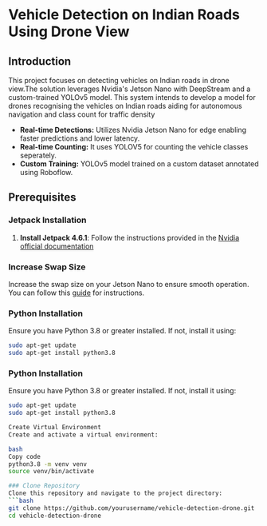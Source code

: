 
# Vehicle Detection on Indian Roads Using Drone View 

## Introduction
This project focuses on detecting vehicles on Indian roads in drone view.The solution leverages Nvidia's Jetson Nano with DeepStream and a custom-trained YOLOv5 model. 
This system intends to develop a model for drones recognising the vehicles on Indian roads aiding for autonomous navigation and class count for traffic density
- **Real-time Detections:** Utilizes Nvidia Jetson Nano for edge enabling faster predictions and lower latency.
- **Real-time Counting:** It uses YOLOV5 for counting the vehicle classes seperately.
- **Custom Training:** YOLOv5 model trained on a custom dataset annotated using Roboflow.

## Prerequisites

### Jetpack Installation
1. **Install Jetpack 4.6.1**:
   Follow the instructions provided in the [Nvidia official documentation](https://developer.nvidia.com/embedded/learn/get-started-jetson-nano-devkit)

### Increase Swap Size
Increase the swap size on your Jetson Nano to ensure smooth operation. You can follow this [guide](https://www.forecr.io/blogs/programming/how-to-increase-swap-space-on-jetson-modules) for instructions.

### Python Installation
Ensure you have Python 3.8 or greater installed. If not, install it using:
```bash
sudo apt-get update
sudo apt-get install python3.8
```

### Python Installation
Ensure you have Python 3.8 or greater installed. If not, install it using:
```bash
sudo apt-get update
sudo apt-get install python3.8

Create Virtual Environment
Create and activate a virtual environment:

bash
Copy code
python3.8 -m venv venv
source venv/bin/activate

### Clone Repository
Clone this repository and navigate to the project directory:
```bash
git clone https://github.com/yourusername/vehicle-detection-drone.git
cd vehicle-detection-drone
